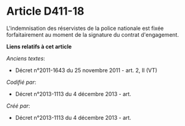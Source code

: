 # Article D411-18

L'indemnisation des réservistes de la police nationale est fixée forfaitairement au moment de la signature du contrat
d'engagement.

**Liens relatifs à cet article**

_Anciens textes_:

  - Décret n°2011-1643 du 25 novembre 2011 - art. 2, II (VT)

_Codifié par_:

  - Décret n°2013-1113 du 4 décembre 2013 - art.

_Créé par_:

  - Décret n°2013-1113 du 4 décembre 2013 - art.
